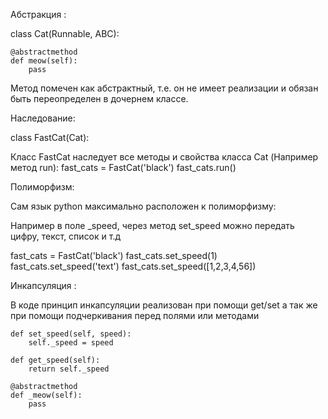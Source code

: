 Абстракция :

class Cat(Runnable, ABC):


    @abstractmethod
    def meow(self):
        pass

Метод помечен как абстрактный, т.е. он не имеет реализации и обязан 
быть переопределен в дочернем классе.

Наследование: 

class FastCat(Cat):
 
Класс FastCat наследует все методы и свойства класса Cat (Например метод
run): 
fast_cats = FastCat('black')
fast_cats.run()

Полиморфизм:

Сам язык python максимально расположен к полиморфизму: 

Например в поле _speed, через метод set_speed можно передать цифру, текст, список и т.д

fast_cats = FastCat('black')
fast_cats.set_speed(1)
fast_cats.set_speed('text')
fast_cats.set_speed([1,2,3,4,56])

Инкапсуляция : 

В коде принцип инкапсуляции реализован при помощи get/set 
а так же при помощи подчеркивания перед полями или методами

    def set_speed(self, speed):
        self._speed = speed

    def get_speed(self):
        return self._speed

    @abstractmethod
    def _meow(self):
        pass
